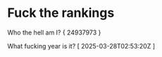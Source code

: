 # Fuck the rankings

Who the hell am I?
{ 24937973 }

What fucking year is it?
[ 2025-03-28T02:53:20Z ]
